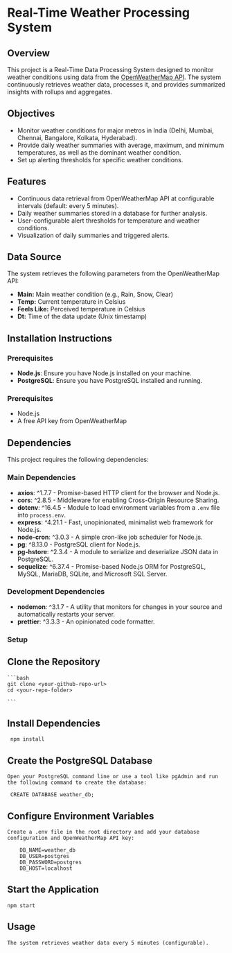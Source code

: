 # Real-Time Weather Processing System

## Overview

This project is a Real-Time Data Processing System designed to monitor weather conditions using data from the [OpenWeatherMap API](https://openweathermap.org/). The system continuously retrieves weather data, processes it, and provides summarized insights with rollups and aggregates.

## Objectives

- Monitor weather conditions for major metros in India (Delhi, Mumbai, Chennai, Bangalore, Kolkata, Hyderabad).
- Provide daily weather summaries with average, maximum, and minimum temperatures, as well as the dominant weather condition.
- Set up alerting thresholds for specific weather conditions.

## Features

- Continuous data retrieval from OpenWeatherMap API at configurable intervals (default: every 5 minutes).
- Daily weather summaries stored in a database for further analysis.
- User-configurable alert thresholds for temperature and weather conditions.
- Visualization of daily summaries and triggered alerts.

## Data Source

The system retrieves the following parameters from the OpenWeatherMap API:

- **Main:** Main weather condition (e.g., Rain, Snow, Clear)
- **Temp:** Current temperature in Celsius
- **Feels Like:** Perceived temperature in Celsius
- **Dt:** Time of the data update (Unix timestamp)

## Installation Instructions

### Prerequisites

- **Node.js**: Ensure you have Node.js installed on your machine.
- **PostgreSQL**: Ensure you have PostgreSQL installed and running.

### Prerequisites

- Node.js
- A free API key from OpenWeatherMap

## Dependencies

This project requires the following dependencies:

### Main Dependencies

- **axios**: ^1.7.7 - Promise-based HTTP client for the browser and Node.js.
- **cors**: ^2.8.5 - Middleware for enabling Cross-Origin Resource Sharing.
- **dotenv**: ^16.4.5 - Module to load environment variables from a `.env` file into `process.env`.
- **express**: ^4.21.1 - Fast, unopinionated, minimalist web framework for Node.js.
- **node-cron**: ^3.0.3 - A simple cron-like job scheduler for Node.js.
- **pg**: ^8.13.0 - PostgreSQL client for Node.js.
- **pg-hstore**: ^2.3.4 - A module to serialize and deserialize JSON data in PostgreSQL.
- **sequelize**: ^6.37.4 - Promise-based Node.js ORM for PostgreSQL, MySQL, MariaDB, SQLite, and Microsoft SQL Server.

### Development Dependencies

- **nodemon**: ^3.1.7 - A utility that monitors for changes in your source and automatically restarts your server.
- **prettier**: ^3.3.3 - An opinionated code formatter.

### Setup

## **Clone the Repository**

    ```bash
    git clone <your-github-repo-url>
    cd <your-repo-folder>

    ```

## Install Dependencies

     npm install

## Create the PostgreSQL Database

    Open your PostgreSQL command line or use a tool like pgAdmin and run the following command to create the database:

     CREATE DATABASE weather_db;

## Configure Environment Variables

    Create a .env file in the root directory and add your database configuration and OpenWeatherMap API key:

        DB_NAME=weather_db
        DB_USER=postgres
        DB_PASSWORD=postgres
        DB_HOST=localhost

## Start the Application

    npm start

## Usage

    The system retrieves weather data every 5 minutes (configurable).
